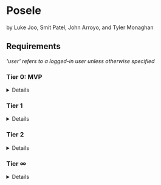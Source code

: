 # Posele

by Luke Joo, Smit Patel, John Arroyo, and Tyler Monaghan

## Requirements

_'user' refers to a logged-in user unless otherwise specified_

### **Tier 0: MVP**

  <details>

**user experience**

- [ ] Users can open our app on up-to-date iPhone or Android device
- [x] Users can Sign Up for an account by providing an email address and password
- [x] Users can Log In to the app by providing their email address and/or username and password
- [x] Users can select a PLAY button to play a single posele
- [ ] Users can see their "score"
  - [ ] how many posele's they have successfully matched in total
  - [ ] users score persists and will display on log-in even if they leave or logout of the app
- [x] Users can share a message to social media saying whether they matched and a link to posele

**engineering requirements**

- [ ] At least one 'posele' hosted through Firebase. Each posele consists of an image and a ML model
      that is trained to recognize the posture/pose of the image subject.
- [ ] Create a machine learning model for each posele
- [ ] Train the model with our own poses.
- [x] Users authenticate via Firebase
- [x] User database model is established in Firebase

**gameplay**

_When a user presses play to begin a posele:_

- [x] User is provided instructions and prompted to be sure they are in a space where they can move
      and take photographs safely
- [x] User is presented with an image
- [x] User presses READY button
- [x] User device camera opens; photograph is captured after 5 second countdown
- [ ] User is taken to a screen telling them whether they matched the posele (pass/fail)

</details>

### **Tier 1**

<details>

**user experience**

- [ ] As a user,
- [ ] A guest:
- [ ] A **guest** can play a trial with a single posele
- [ ] Can’t view global leader board, or anonymized
- [ ] Global leader board: can view your score and others’ scores
- [ ] Users can share a message with a screenshot to social media
- [ ] User can select new gameplay option: multi-user party mode (local)

**engineering requirements**

- [ ] **Five 'poseles' hosted through Firebase (high priority)**

**gameplay**

_Users can now select a new game mode: local hot-phone multiplayer ("party mode")_

- [ ] User will be prompted to select a number of players
- [ ] Instructions will appear on screen (players should complete one posele then pass the phone)
- [ ] The game will rapidly display a posele for each player with a short delay and message to PASS
      the device between each
- [ ] After all poseles are complete, show a scoreboard showing the results for each player

</details>

### **Tier 2**

<details>

**user experience**

- [ ] Daily limit - can only attempt one posele per day
  - [ ] accounts marked as admin can ignore this limit and play over and over
- [ ] Users can share link to specific pose/share their results after completing a posele
- [ ] Friends: Users can mark other players on the leaderboard as "Friends"
- [ ] Users can filter leaderboard to show only friends
- [ ] Share username
- [ ] Add/remove friends by username
- [ ] Each user friends list
- [ ] Friends private leader board

**engineering requirements**

- [ ] database model must have a way of indicating whether an account has admin permissions
- [ ] players who are not admin can't access poseles other than the current daily posele

</details>

### **Tier ∞**

<details>

**user experience**

- [ ] Additional user stats and metrics available, e.g:
  - [ ] % of users who successfully completed this posele
  - [ ] current streak of correct poseles
  - [ ] current daily streak
- [ ] Display POSEle rank
- [ ] Subscription to allow users to send us money
- [ ] User can select to receive daily push notification reminders of daily posele at select time
- [ ] User can receive push notifications alerting them that a friend has shared or completed a
      posele
- [ ] New gameplay mode: Synchronous game experience
- [ ] Share pose improvements:
  - [ ] Share button redirects to social networking site with pre-formed post including screenshot
        and link
- [ ] Link to the same pose the user attempted (from outside of app)
- [ ] Practice mode: play without a timer to understand the game mechanics without time pressure
- [ ] Camera overlay: the partially-transparent image source is overlaid over the camera preview
      when counting down to take posele photo
- [ ] Choose difficulty (easy vs hard)
- [ ] Post to Instagram/Twitter

**gameplay**

- [ ] new gameplay mode: remote synchronous multiplayer ("BYOD" party mode)

  - [ ] one user starts the app and selects this option, then "host"
  - [ ] user is provided with a short code to share with friends
  - [ ] friends start the app and select this option, then "join"
  - [ ] friends each enter the key and are joined to the host lobby
  - [ ] once all players have joined, host can press Play
  - [ ] all players play the same single posele simultaneously. Hijinks ensue

- [ ] altering difficulty changes the selection of poseles available and time limit

**engineering requirements**

- [ ] Admin panel - admin users can access backend and add/edit/delete users, poseles, and
      leaderboards via the app or a web portal
- [ ] Add license

</details>
